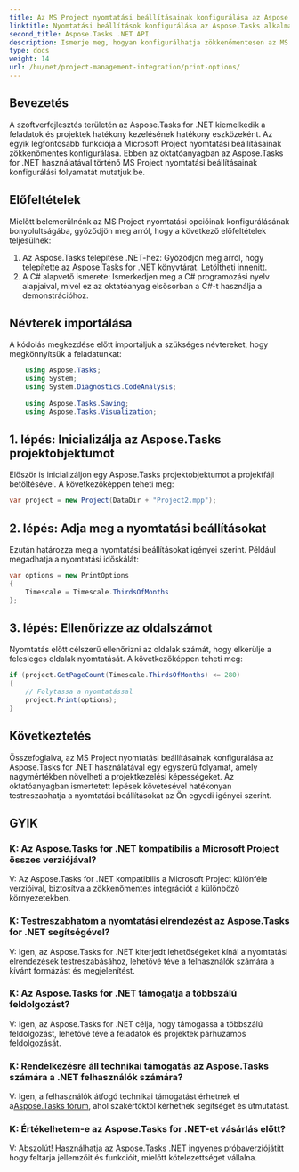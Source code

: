 ```yaml
---
title: Az MS Project nyomtatási beállításainak konfigurálása az Aspose.Tasks-ban
linktitle: Nyomtatási beállítások konfigurálása az Aspose.Tasks alkalmazásban
second_title: Aspose.Tasks .NET API
description: Ismerje meg, hogyan konfigurálhatja zökkenőmentesen az MS Project nyomtatási beállításait az Aspose.Tasks for .NET segítségével. Növelje projektmenedzsment képességeit.
type: docs
weight: 14
url: /hu/net/project-management-integration/print-options/
---
```

## Bevezetés
A szoftverfejlesztés területén az Aspose.Tasks for .NET kiemelkedik a feladatok és projektek hatékony kezelésének hatékony eszközeként. Az egyik legfontosabb funkciója a Microsoft Project nyomtatási beállításainak zökkenőmentes konfigurálása. Ebben az oktatóanyagban az Aspose.Tasks for .NET használatával történő MS Project nyomtatási beállításainak konfigurálási folyamatát mutatjuk be.
## Előfeltételek
Mielőtt belemerülnénk az MS Project nyomtatási opcióinak konfigurálásának bonyolultságába, győződjön meg arról, hogy a következő előfeltételek teljesülnek:
1. Az Aspose.Tasks telepítése .NET-hez: Győződjön meg arról, hogy telepítette az Aspose.Tasks for .NET könyvtárat. Letöltheti innen[itt](https://releases.aspose.com/tasks/net/).
2. A C# alapvető ismerete: Ismerkedjen meg a C# programozási nyelv alapjaival, mivel ez az oktatóanyag elsősorban a C#-t használja a demonstrációhoz.

## Névterek importálása
A kódolás megkezdése előtt importáljuk a szükséges névtereket, hogy megkönnyítsük a feladatunkat:
```csharp
    using Aspose.Tasks;
    using System;
    using System.Diagnostics.CodeAnalysis;
    
    using Aspose.Tasks.Saving;
    using Aspose.Tasks.Visualization;
```

## 1. lépés: Inicializálja az Aspose.Tasks projektobjektumot
Először is inicializáljon egy Aspose.Tasks projektobjektumot a projektfájl betöltésével. A következőképpen teheti meg:
```csharp
var project = new Project(DataDir + "Project2.mpp");
```
## 2. lépés: Adja meg a nyomtatási beállításokat
Ezután határozza meg a nyomtatási beállításokat igényei szerint. Például megadhatja a nyomtatási időskálát:
```csharp
var options = new PrintOptions
{
    Timescale = Timescale.ThirdsOfMonths
};
```
## 3. lépés: Ellenőrizze az oldalszámot
Nyomtatás előtt célszerű ellenőrizni az oldalak számát, hogy elkerülje a felesleges oldalak nyomtatását. A következőképpen teheti meg:
```csharp
if (project.GetPageCount(Timescale.ThirdsOfMonths) <= 280)
{
    // Folytassa a nyomtatással
    project.Print(options);
}
```

## Következtetés
Összefoglalva, az MS Project nyomtatási beállításainak konfigurálása az Aspose.Tasks for .NET használatával egy egyszerű folyamat, amely nagymértékben növelheti a projektkezelési képességeket. Az oktatóanyagban ismertetett lépések követésével hatékonyan testreszabhatja a nyomtatási beállításokat az Ön egyedi igényei szerint.
## GYIK
### K: Az Aspose.Tasks for .NET kompatibilis a Microsoft Project összes verziójával?
V: Az Aspose.Tasks for .NET kompatibilis a Microsoft Project különféle verzióival, biztosítva a zökkenőmentes integrációt a különböző környezetekben.
### K: Testreszabhatom a nyomtatási elrendezést az Aspose.Tasks for .NET segítségével?
V: Igen, az Aspose.Tasks for .NET kiterjedt lehetőségeket kínál a nyomtatási elrendezések testreszabásához, lehetővé téve a felhasználók számára a kívánt formázást és megjelenítést.
### K: Az Aspose.Tasks for .NET támogatja a többszálú feldolgozást?
V: Igen, az Aspose.Tasks for .NET célja, hogy támogassa a többszálú feldolgozást, lehetővé téve a feladatok és projektek párhuzamos feldolgozását.
### K: Rendelkezésre áll technikai támogatás az Aspose.Tasks számára a .NET felhasználók számára?
 V: Igen, a felhasználók átfogó technikai támogatást érhetnek el a[Aspose.Tasks fórum](https://forum.aspose.com/c/tasks/15), ahol szakértőktől kérhetnek segítséget és útmutatást.
### K: Értékelhetem-e az Aspose.Tasks for .NET-et vásárlás előtt?
 V: Abszolút! Használhatja az Aspose.Tasks .NET ingyenes próbaverzióját[itt](https://releases.aspose.com/) hogy feltárja jellemzőit és funkcióit, mielőtt kötelezettséget vállalna.
